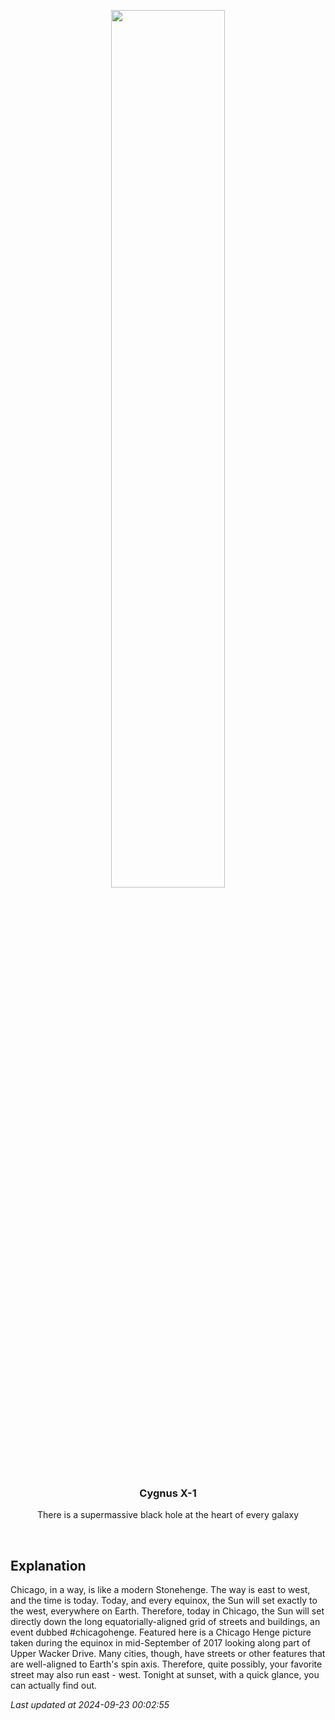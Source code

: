 <p align='center'>
    <img src='https://apod.nasa.gov/apod/image/2409/Chicagohenge_Artese_960.jpg' width='60%' />
    <h3 align="center">Cygnus X-1</h3>
    <p align="center">There is a supermassive black hole at the heart of every galaxy</p>
</p>
<br/>

Explanation
--
Chicago, in a way, is like a modern Stonehenge. The way is east to west, and the time is today.  Today, and every equinox, the Sun will set exactly to the west, everywhere on Earth. Therefore, today in Chicago, the Sun will set directly down the long equatorially-aligned grid of streets and buildings, an event dubbed #chicagohenge.  Featured here is a Chicago Henge picture taken during the  equinox in mid-September of 2017 looking along part of Upper Wacker Drive.  Many cities, though, have streets or other features that are well-aligned to Earth's spin axis. Therefore, quite possibly, your  favorite street may also run east - west. Tonight at sunset, with a quick glance, you can actually find out.


*Last updated at 2024-09-23 00:02:55*
